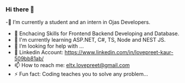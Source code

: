 ### Hi there 👋
-🔭 I’m currently a student and an intern in Ojas Developers.
- 🌱 Enchacing Skills for Frontend Backend Developing and Database.
- 👯 I'm currently learning ASP.NET, C#, TS, Node and NEST JS.
- 🤔 I’m looking for help with ...
- 💬 Linkedin Account: https://www.linkedin.com/in/lovepreet-kaur-509bb81ab/
- 📫 How to reach me: eltx.lovepreet@gmail.com
- ⚡ Fun fact: Coding teaches you to solve any problem...

<!--
**klovepreet/klovepreet** is a ✨ _special_ ✨ repository because its `README.md` (this file) appears on your GitHub profile.

Here are some ideas to get you started:

- 🔭 I’m currently working on ...
- 🌱 I’m currently learning ...
- 👯 I’m looking to collaborate on ...
- 🤔 I’m looking for help with ...
- 💬 Ask me about ...
- 📫 How to reach me: ...
- 😄 Pronouns: ...
- ⚡ Fun fact: ...
-->
